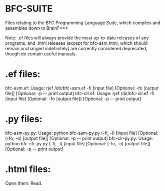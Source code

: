 # BFC-SUITE
Files relating to the BFC Programming Language Suite, which compiles and assembles down to BrainF***

Note: .ef files will always provide the most up-to-date releases of any programs, and .html releases (except for bfc-asm.html, which should remain unchanged indefinitely) are currently considered deprecated, though do contain useful manuals. 

# .ef files: 
bfc-asm.ef: 
Usage: rjef /dir/bfc-asm.ef -fi [input file] [Optional: -fo [output file]] [Optional: -p -- print output]
bfc-clr.ef:
Usage: rjef /dir/bfc-clr.ef -fi [input file] [Optional: -fo [output file]] [Optional: -p -- print output]

# .py files:
bfc-asm-py.py: 
Usage: python bfc-asm-py.py (-fi, -i) [input file] [Optional: (-fo, -o) [output file]] [Optional: -p -- print output]
bfc-clr-py.py:
Usage: python bfc-clr-py.py (-fi, -i) [input file] [Optional: (-fo, -o) [output file]] [Optional: -p -- print output]

# .html files:
Open them. 
Read. 

